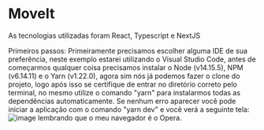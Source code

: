 # MoveIt

As tecnologias utilizadas foram React, Typescript e NextJS

Primeiros passos: Primeiramente precisamos escolher alguma IDE de sua preferência, neste exemplo estarei utilizando o Visual Studio Code, antes de começarmos qualquer coisa precisamos instalar o Node (v14.15.5), NPM (v6.14.11) e o Yarn (v1.22.0), agora sim nós já podemos fazer o clone do projeto, logo após isso se certifique de entrar no diretório correto pelo terminal, no mesmo utilize o comando "yarn" para instalarmos todas as dependências automaticamente. Se nenhum erro aparecer você pode iniciar a aplicação com o comando "yarn dev" e você verá a seguinte tela: ![image](https://user-images.githubusercontent.com/53949034/109439542-7ae62a00-7a0d-11eb-801e-4c200724e91f.png) lembrando que o meu navegador é o Opera.
 
